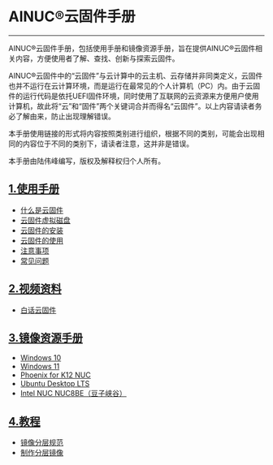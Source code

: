 # AINUC®️云固件手册

------
AINUC®️云固件手册，包括使用手册和镜像资源手册，旨在提供AINUC®️云固件相关内容，方便使用者了解、查找、创新与探索云固件。

AINUC®️云固件中的“云固件”与云计算中的云主机、云存储并非同类定义，云固件也并不运行在云计算环境，而是运行在最常见的个人计算机（PC）内。由于云固件的运行代码是依托UEFI固件环境，同时使用了互联网的云资源来方便用户使用计算机，故此将“云”和“固件”两个关键词合并而得名“云固件”。以上内容请读者务必了解由来，防止出现理解错误。

本手册使用链接的形式将内容按照类别进行组织，根据不同的类别，可能会出现相同的内容位于不同的类别下，请读者注意，这并非是错误。

本手册由陆伟峰编写，版权及解释权归个人所有。

## [1.使用手册](manuals/INDEX.md)

- [什么是云固件](manuals/INTRO.md)
- [云固件虚拟磁盘](manuals/VD.md)
- [云固件的安装](manuals/INSTALL.md)
- [云固件的使用](manuals/USAGE.md)
- [注意事项](manuals/ATTENTION.md)
- [常见问题](manuals/FAQ.md)

## [2.视频资料](videos/INDEX.md)

- [白话云固件](videos/MW-IN-A-NUTSHELL.md)

## [3.镜像资源手册](resources/INDEX.md)

- [Windows 10](resources/WINDOWS-10.md)
- [Windows 11](resources/WINDOWS-11.md)
- [Phoenix for K12 NUC](resources/PHOENIX-K12-NUC.md)
- [Ubuntu Desktop LTS](resources/UBUNTU-DESKTOP-LTS.md)
- [Intel NUC NUC8BE（豆子峡谷）](resources/INTEL-NUC-NUC8BE.md)

## [4.教程](manuals/TUTORIAL.md)

- [镜像分层规范](manuals/LAYERS.md)
- [制作分层镜像](manuals/MAKE-LAYERS-IMAGES.md)

